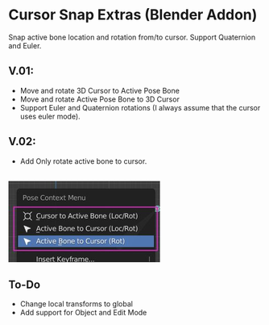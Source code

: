 # Cursor Snap Extras (Blender Addon)

Snap active bone location and rotation from/to cursor. Support Quaternion and Euler.

## V.01:
- Move and rotate 3D Cursor to Active Pose Bone
- Move and rotate Active Pose Bone to 3D Cursor
- Support Euler and Quaternion rotations (I always assume that the cursor uses euler mode).

## V.02:
- Add Only rotate active bone to cursor.

<br>
<img src="img/cse_menu_options.jpg">

## To-Do
- Change local transforms to global
- Add support for Object and Edit Mode
